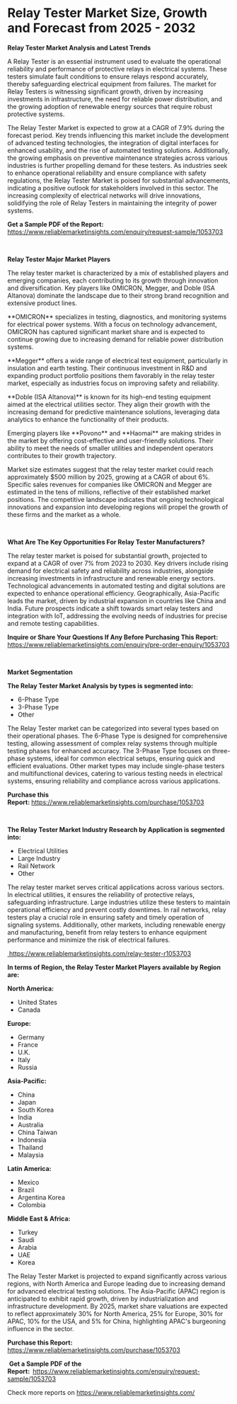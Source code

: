 <p><h1>Relay Tester Market Size, Growth and Forecast from 2025 - 2032</h1></p><p><strong>Relay Tester Market Analysis and Latest Trends</strong></p>
<p><p>A Relay Tester is an essential instrument used to evaluate the operational reliability and performance of protective relays in electrical systems. These testers simulate fault conditions to ensure relays respond accurately, thereby safeguarding electrical equipment from failures. The market for Relay Testers is witnessing significant growth, driven by increasing investments in infrastructure, the need for reliable power distribution, and the growing adoption of renewable energy sources that require robust protective systems. </p><p>The Relay Tester Market is expected to grow at a CAGR of 7.9% during the forecast period. Key trends influencing this market include the development of advanced testing technologies, the integration of digital interfaces for enhanced usability, and the rise of automated testing solutions. Additionally, the growing emphasis on preventive maintenance strategies across various industries is further propelling demand for these testers. As industries seek to enhance operational reliability and ensure compliance with safety regulations, the Relay Tester Market is poised for substantial advancements, indicating a positive outlook for stakeholders involved in this sector. The increasing complexity of electrical networks will drive innovations, solidifying the role of Relay Testers in maintaining the integrity of power systems.</p></p>
<p><strong>Get a Sample PDF of the Report:&nbsp;</strong> <a href="https://www.reliablemarketinsights.com/enquiry/request-sample/1053703?utm_campaign=1894&utm_medium=2&utm_source=Github&utm_content=ia&utm_term=06042025&utm_id=relay-tester">https://www.reliablemarketinsights.com/enquiry/request-sample/1053703</a></p>
<p>&nbsp;</p>
<p><strong>Relay Tester Major Market Players</strong></p>
<p><p>The relay tester market is characterized by a mix of established players and emerging companies, each contributing to its growth through innovation and diversification. Key players like OMICRON, Megger, and Doble (ISA Altanova) dominate the landscape due to their strong brand recognition and extensive product lines.</p><p>**OMICRON** specializes in testing, diagnostics, and monitoring systems for electrical power systems. With a focus on technology advancement, OMICRON has captured significant market share and is expected to continue growing due to increasing demand for reliable power distribution systems.</p><p>**Megger** offers a wide range of electrical test equipment, particularly in insulation and earth testing. Their continuous investment in R&D and expanding product portfolio positions them favorably in the relay tester market, especially as industries focus on improving safety and reliability.</p><p>**Doble (ISA Altanova)** is known for its high-end testing equipment aimed at the electrical utilities sector. They align their growth with the increasing demand for predictive maintenance solutions, leveraging data analytics to enhance the functionality of their products.</p><p>Emerging players like **Povono** and **Haomai** are making strides in the market by offering cost-effective and user-friendly solutions. Their ability to meet the needs of smaller utilities and independent operators contributes to their growth trajectory.</p><p>Market size estimates suggest that the relay tester market could reach approximately $500 million by 2025, growing at a CAGR of about 6%. Specific sales revenues for companies like OMICRON and Megger are estimated in the tens of millions, reflective of their established market positions. The competitive landscape indicates that ongoing technological innovations and expansion into developing regions will propel the growth of these firms and the market as a whole.</p></p>
<p>&nbsp;</p>
<p><strong>What Are The Key Opportunities For Relay Tester Manufacturers?</strong></p>
<p><p>The relay tester market is poised for substantial growth, projected to expand at a CAGR of over 7% from 2023 to 2030. Key drivers include rising demand for electrical safety and reliability across industries, alongside increasing investments in infrastructure and renewable energy sectors. Technological advancements in automated testing and digital solutions are expected to enhance operational efficiency. Geographically, Asia-Pacific leads the market, driven by industrial expansion in countries like China and India. Future prospects indicate a shift towards smart relay testers and integration with IoT, addressing the evolving needs of industries for precise and remote testing capabilities.</p></p>
<p><strong>Inquire or Share Your Questions If Any Before Purchasing This Report:</strong> <a href="https://www.reliablemarketinsights.com/enquiry/pre-order-enquiry/1053703?utm_campaign=1894&utm_medium=2&utm_source=Github&utm_content=ia&utm_term=06042025&utm_id=relay-tester">https://www.reliablemarketinsights.com/enquiry/pre-order-enquiry/1053703</a></p>
<p>&nbsp;</p>
<p><strong>Market Segmentation</strong></p>
<p><strong>The Relay Tester Market Analysis by types is segmented into:</strong></p>
<p><ul><li>6-Phase Type</li><li>3-Phase Type</li><li>Other</li></ul></p>
<p><p>The Relay Tester market can be categorized into several types based on their operational phases. The 6-Phase Type is designed for comprehensive testing, allowing assessment of complex relay systems through multiple testing phases for enhanced accuracy. The 3-Phase Type focuses on three-phase systems, ideal for common electrical setups, ensuring quick and efficient evaluations. Other market types may include single-phase testers and multifunctional devices, catering to various testing needs in electrical systems, ensuring reliability and compliance across various applications.</p></p>
<p><strong>Purchase this Report:&nbsp;</strong><a href="https://www.reliablemarketinsights.com/purchase/1053703?utm_campaign=1894&utm_medium=2&utm_source=Github&utm_content=ia&utm_term=06042025&utm_id=relay-tester">https://www.reliablemarketinsights.com/purchase/1053703</a></p>
<p>&nbsp;</p>
<p><strong>The Relay Tester Market Industry Research by Application is segmented into:</strong></p>
<p><ul><li>Electrical Utilities</li><li>Large Industry</li><li>Rail Network</li><li>Other</li></ul></p>
<p><p>The relay tester market serves critical applications across various sectors. In electrical utilities, it ensures the reliability of protective relays, safeguarding infrastructure. Large industries utilize these testers to maintain operational efficiency and prevent costly downtimes. In rail networks, relay testers play a crucial role in ensuring safety and timely operation of signaling systems. Additionally, other markets, including renewable energy and manufacturing, benefit from relay testers to enhance equipment performance and minimize the risk of electrical failures.</p></p>
<p><a href="https://www.reliablemarketinsights.com/relay-tester-r1053703?utm_campaign=1894&utm_medium=2&utm_source=Github&utm_content=ia&utm_term=06042025&utm_id=relay-tester">&nbsp;https://www.reliablemarketinsights.com/relay-tester-r1053703</a></p>
<p><strong>In terms of Region, the Relay Tester Market Players available by Region are:</strong></p>
<p>
    <p> <strong> North America: </strong>
        <ul>
            <li>United States</li>
            <li>Canada</li>
        </ul>
        </p> 
    <p> <strong> Europe: </strong>
        <ul>
            <li>Germany</li>
            <li>France</li>
            <li>U.K.</li>
            <li>Italy</li>
            <li>Russia</li>
        </ul>
        </p> 
    <p> <strong> Asia-Pacific: </strong>
        <ul>
            <li>China</li>
            <li>Japan</li>
            <li>South Korea</li>
            <li>India</li>
            <li>Australia</li>
            <li>China Taiwan</li>
            <li>Indonesia</li>
            <li>Thailand</li>
            <li>Malaysia</li>
        </ul>
        </p> 
    <p> <strong> Latin America: </strong>
        <ul>
            <li>Mexico</li>
            <li>Brazil</li>
            <li>Argentina Korea</li>
            <li>Colombia</li>
        </ul>
        </p> 
    <p> <strong> Middle East & Africa: </strong>
        <ul>
            <li>Turkey</li>
            <li>Saudi</li>
            <li>Arabia</li>
            <li>UAE</li>
            <li>Korea</li>
        </ul>
    </p>
    </p>
<p><p>The Relay Tester Market is projected to expand significantly across various regions, with North America and Europe leading due to increasing demand for advanced electrical testing solutions. The Asia-Pacific (APAC) region is anticipated to exhibit rapid growth, driven by industrialization and infrastructure development. By 2025, market share valuations are expected to reflect approximately 30% for North America, 25% for Europe, 30% for APAC, 10% for the USA, and 5% for China, highlighting APAC's burgeoning influence in the sector.</p></p>
<p><strong>Purchase this Report: </strong><a href="https://www.reliablemarketinsights.com/purchase/1053703?utm_campaign=1894&utm_medium=2&utm_source=Github&utm_content=ia&utm_term=06042025&utm_id=relay-tester">https://www.reliablemarketinsights.com/purchase/1053703</a></p>
<p>&nbsp;<strong>Get a Sample PDF of the Report:&nbsp;&nbsp;</strong><a href="https://www.reliablemarketinsights.com/enquiry/request-sample/1053703?utm_campaign=1894&utm_medium=2&utm_source=Github&utm_content=ia&utm_term=06042025&utm_id=relay-tester">https://www.reliablemarketinsights.com/enquiry/request-sample/1053703</a></p>
<p><strong></strong></p>
<p>Check more reports on <a href="https://www.reliablemarketinsights.com/?utm_campaign=1894&utm_medium=2&utm_source=Github&utm_content=ia&utm_term=06042025&utm_id=relay-tester">https://www.reliablemarketinsights.com/</a></p>